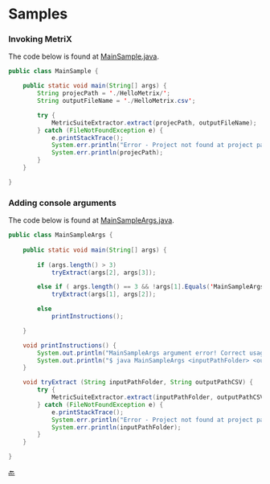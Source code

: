 # Samples

### Invoking MetriX
The code below is found at [MainSample.java](MainSample.java).  
```java
public class MainSample {

    public static void main(String[] args) {
        String projecPath = './HelloMetrix/';
        String outputFileName = './HelloMetrix.csv';

        try {
            MetricSuiteExtractor.extract(projecPath, outputFileName);
        } catch (FileNotFoundException e) {
            e.printStackTrace();
            System.err.println("Error - Project not found at project path:");
            System.err.println(projecPath);
        }
    }

}
```



### Adding console arguments
The code below is found at [MainSampleArgs.java](MainSampleArgs.java).  
```java
public class MainSampleArgs {
    
    public static void main(String[] args) {
        
        if (args.length() > 3)
            tryExtract(args[2], args[3]);

        else if ( args.length() == 3 && !args[1].Equals('MainSampleArgs') )
            tryExtract(args[1], args[2]);

        else
            printInstructions();

	}

    void printInstructions() {
        System.out.println("MainSampleArgs argument error! Correct usage:");
        System.out.println("$ java MainSampleArgs <inputPathFolder> <outputPathCSV>");
    }

    void tryExtract (String inputPathFolder, String outputPathCSV) {
        try {
            MetricSuiteExtractor.extract(inputPathFolder, outputPathCSV);
        } catch (FileNotFoundException e) {
            e.printStackTrace();
            System.err.println("Error - Project not found at project path:");
            System.err.println(inputPathFolder);
        }
    }

}
```

<a href="../../../../#metrix-home">:back:</a>